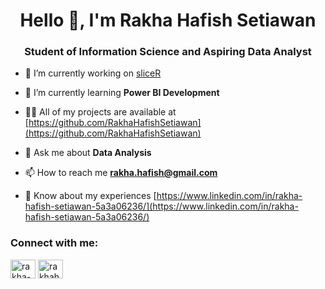 <h1 align="center">Hello 👋, I'm Rakha Hafish Setiawan</h1>
<h3 align="center">Student of Information Science and Aspiring Data Analyst</h3>

- 🔭 I’m currently working on [sliceR](https://github.com/RakhaHafishSetiawan/sliceR)

- 🌱 I’m currently learning **Power BI Development**

- 👨‍💻 All of my projects are available at [https://github.com/RakhaHafishSetiawan](https://github.com/RakhaHafishSetiawan)

- 💬 Ask me about **Data Analysis**

- 📫 How to reach me **rakha.hafish@gmail.com**

- 📄 Know about my experiences [https://www.linkedin.com/in/rakha-hafish-setiawan-5a3a06236/](https://www.linkedin.com/in/rakha-hafish-setiawan-5a3a06236/)

<h3 align="left">Connect with me:</h3>
<p align="left">
<a href="https://linkedin.com/in/rakha-hafish-setiawan-5a3a06236" target="blank"><img align="center" src="https://raw.githubusercontent.com/rahuldkjain/github-profile-readme-generator/master/src/images/icons/Social/linked-in-alt.svg" alt="rakha-hafish-setiawan-5a3a06236" height="30" width="40" /></a>
<a href="https://kaggle.com/rakhahafishsetiawan" target="blank"><img align="center" src="https://raw.githubusercontent.com/rahuldkjain/github-profile-readme-generator/master/src/images/icons/Social/kaggle.svg" alt="rakhahafishsetiawan" height="30" width="40" /></a>
</p>
